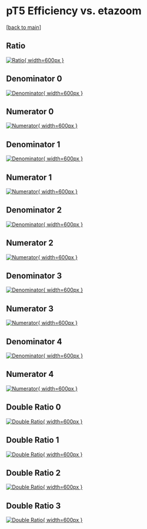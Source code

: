 # pT5 Efficiency vs. etazoom

[[back to main](./)]



## Ratio

[![Ratio](../mtv/var/pT5_loweta_211_1_eff_etazoom.png){ width=600px }](../mtv/var/pT5_loweta_211_1_eff_etazoom.pdf)

## Denominator 0

[![Denominator](../mtv/den/pT5_loweta_211_1_eff_etazoom_den0.png){ width=600px }](../mtv/den/pT5_loweta_211_1_eff_etazoom_den0.pdf)

## Numerator 0

[![Numerator](../mtv/num/pT5_loweta_211_1_eff_etazoom_num0.png){ width=600px }](../mtv/num/pT5_loweta_211_1_eff_etazoom_num0.pdf)

## Denominator 1

[![Denominator](../mtv/den/pT5_loweta_211_1_eff_etazoom_den1.png){ width=600px }](../mtv/den/pT5_loweta_211_1_eff_etazoom_den1.pdf)

## Numerator 1

[![Numerator](../mtv/num/pT5_loweta_211_1_eff_etazoom_num1.png){ width=600px }](../mtv/num/pT5_loweta_211_1_eff_etazoom_num1.pdf)

## Denominator 2

[![Denominator](../mtv/den/pT5_loweta_211_1_eff_etazoom_den2.png){ width=600px }](../mtv/den/pT5_loweta_211_1_eff_etazoom_den2.pdf)

## Numerator 2

[![Numerator](../mtv/num/pT5_loweta_211_1_eff_etazoom_num2.png){ width=600px }](../mtv/num/pT5_loweta_211_1_eff_etazoom_num2.pdf)

## Denominator 3

[![Denominator](../mtv/den/pT5_loweta_211_1_eff_etazoom_den3.png){ width=600px }](../mtv/den/pT5_loweta_211_1_eff_etazoom_den3.pdf)

## Numerator 3

[![Numerator](../mtv/num/pT5_loweta_211_1_eff_etazoom_num3.png){ width=600px }](../mtv/num/pT5_loweta_211_1_eff_etazoom_num3.pdf)

## Denominator 4

[![Denominator](../mtv/den/pT5_loweta_211_1_eff_etazoom_den4.png){ width=600px }](../mtv/den/pT5_loweta_211_1_eff_etazoom_den4.pdf)

## Numerator 4

[![Numerator](../mtv/num/pT5_loweta_211_1_eff_etazoom_num4.png){ width=600px }](../mtv/num/pT5_loweta_211_1_eff_etazoom_num4.pdf)

## Double Ratio 0

[![Double Ratio](../mtv/ratio/pT5_loweta_211_1_eff_etazoom_ratio0.png){ width=600px }](../mtv/ratio/pT5_loweta_211_1_eff_etazoom_ratio0.pdf)

## Double Ratio 1

[![Double Ratio](../mtv/ratio/pT5_loweta_211_1_eff_etazoom_ratio1.png){ width=600px }](../mtv/ratio/pT5_loweta_211_1_eff_etazoom_ratio1.pdf)

## Double Ratio 2

[![Double Ratio](../mtv/ratio/pT5_loweta_211_1_eff_etazoom_ratio2.png){ width=600px }](../mtv/ratio/pT5_loweta_211_1_eff_etazoom_ratio2.pdf)

## Double Ratio 3

[![Double Ratio](../mtv/ratio/pT5_loweta_211_1_eff_etazoom_ratio3.png){ width=600px }](../mtv/ratio/pT5_loweta_211_1_eff_etazoom_ratio3.pdf)

